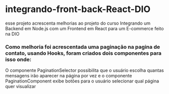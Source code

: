 # integrando-front-back-React-DIO
esse projeto acrescenta melhorias ao projeto do curso Integrando um Backend em Node.js com um Frontend em React para um E-commerce feito na DIO

### Como melhoria foi acrescentada uma paginação na pagina de contato, usando Hooks, foram criados dois componentes para isso onde:
O componente PaginationSelector possibilita que o usuário escolha quantas mensagens irão aparecer na página por vez e o componente 
PaginationComponent exibe botões para o usuário selecionar qual página quer visualizar
